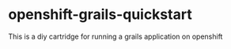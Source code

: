 openshift-grails-quickstart
===========================

This is a diy cartridge for running a grails application on openshift